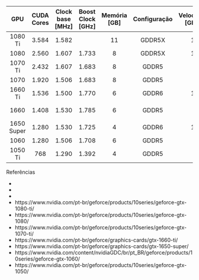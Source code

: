 | GPU | CUDA Cores | Clock base [MHz] | Boost Clock [GHz] | Memória [GB] | Configuração |  Velocidade [Gbps] | Largura [bit] | Largura [GB/s] | Arquitetura | Fonte [W] |
|   :---:   |   :---:   |   :---:   |   :---:   |   :---:   |   :---:   |   :---:   |   :---:   |   :---:   |   :---:   |  :---:   |
| 1080 Ti | 3.584 | 1.582 |  | 11 | GDDR5X | 11 | 352 | 484 | Pascal | 600 |
| 1080 | 2.560 | 1.607 | 1.733 | 8 | GDDR5X | 10 | 256 | 320 | Pascal | 500 |
| 1070 Ti | 2.432 | 1.607 | 1.683 | 8 | GDDR5 | 8 | 256 | 256 | Pascal | 500 |
| 1070 | 1.920 | 1.506 | 1.683 | 8 | GDDR5 | 8 | 256 | 256 | Pascal | 500 |
| 1660 Ti | 1.536 | 1.500 | 1.770 | 6 | GDDR6 | 12 | 192 | 256 | Shaders Turing | 350 |
| 1660 | 1.408 | 1.530 | 1.785 | 6 | GDDR5 | 8 | 192 | 192 | Shaders Turing | 350 |
| 1650 Super | 1.280 | 1.530 | 1.725 | 4 | GDDR6 | 12 | 128 | 192 | Shaders Turing | 350 |
| 1060 | 1.280 | 1.506 | 1.708 | 6 | GDDR5 | 8 | 192 | 192 | Pascal | 400 |
| 1050 Ti | 768 | 1.290 | 1.392 | 4 | GDDR5 | 7 | 128 | 112 | Pascal | 300 |


<p>Referências</>

<ul>
<li></li>
<li></li>
<li></li>
<li>https://www.nvidia.com/pt-br/geforce/products/10series/geforce-gtx-1080-ti/</li>
<li>https://www.nvidia.com/pt-br/geforce/products/10series/geforce-gtx-1080/</li>
<li>https://www.nvidia.com/pt-br/geforce/products/10series/geforce-gtx-1070-ti/</li>
<li>https://www.nvidia.com/pt-br/geforce/graphics-cards/gtx-1660-ti/</li>
<li>https://www.nvidia.com/pt-br/geforce/graphics-cards/gtx-1650-super/</li>
<li>https://www.nvidia.com/content/nvidiaGDC/br/pt_BR/geforce/products/10series/geforce-gtx-1060/</li>
<li>https://www.nvidia.com/pt-br/geforce/products/10series/geforce-gtx-1050/</li>
</ul>

